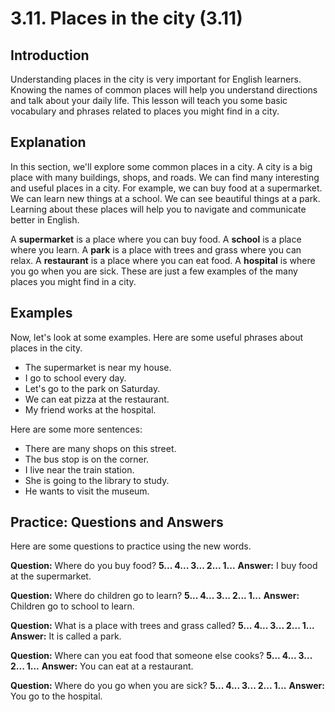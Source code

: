 # 3.11. Places in the city (3.11)

## Introduction

Understanding places in the city is very important for English learners. Knowing the names of common places will help you understand directions and talk about your daily life. This lesson will teach you some basic vocabulary and phrases related to places you might find in a city.

## Explanation

In this section, we'll explore some common places in a city. A city is a big place with many buildings, shops, and roads. We can find many interesting and useful places in a city. For example, we can buy food at a supermarket. We can learn new things at a school. We can see beautiful things at a park. Learning about these places will help you to navigate and communicate better in English.

A **supermarket** is a place where you can buy food. A **school** is a place where you learn. A **park** is a place with trees and grass where you can relax. A **restaurant** is a place where you can eat food. A **hospital** is where you go when you are sick. These are just a few examples of the many places you might find in a city.

## Examples

Now, let's look at some examples. Here are some useful phrases about places in the city.

*   The supermarket is near my house.
*   I go to school every day.
*   Let's go to the park on Saturday.
*   We can eat pizza at the restaurant.
*   My friend works at the hospital.

Here are some more sentences:

*   There are many shops on this street.
*   The bus stop is on the corner.
*   I live near the train station.
*   She is going to the library to study.
*   He wants to visit the museum.

## Practice: Questions and Answers

Here are some questions to practice using the new words.

**Question:** Where do you buy food?
**5... 4... 3... 2... 1...**
**Answer:** I buy food at the supermarket.

**Question:** Where do children go to learn?
**5... 4... 3... 2... 1...**
**Answer:** Children go to school to learn.

**Question:** What is a place with trees and grass called?
**5... 4... 3... 2... 1...**
**Answer:** It is called a park.

**Question:** Where can you eat food that someone else cooks?
**5... 4... 3... 2... 1...**
**Answer:** You can eat at a restaurant.

**Question:** Where do you go when you are sick?
**5... 4... 3... 2... 1...**
**Answer:** You go to the hospital.
